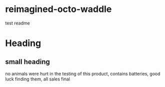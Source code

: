 # reimagined-octo-waddle
test readme
# Heading
## small heading
no animals were hurt in the testing of this product, 
contains batteries, good luck finding them, 
all sales final

